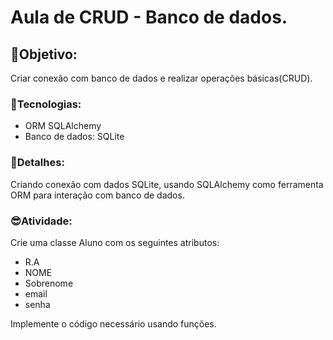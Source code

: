 # Aula de CRUD - Banco de dados.

## 🎃Objetivo: 
Criar conexão com banco de dados e realizar operações básicas(CRUD).

### 🎃Tecnologias:
- ORM SQLAlchemy
- Banco de dados: SQLite

### 🎃Detalhes:
Criando conexão com dados SQLite, usando SQLAlchemy como ferramenta ORM para interação com banco de dados.


### 😎Atividade:
Crie uma classe Aluno com os seguintes atributos:
- R.A
- NOME
- Sobrenome
- email
- senha


Implemente o código necessário usando funções.